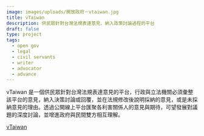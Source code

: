 ```yaml
---
image: images/uploads/開放政府－vtaiwan.jpg
title: vTaiwan
description: 供民眾針對台灣法規表達意見、納入政策討論過程的平台
draft: false
type: project
tags:
  - open gov
  - legal
  - civil servants
  - writer
  - advocator
  - advance
---
```

vTaiwan 是一個供民眾針對台灣法規表達意見的平台，行政與立法機關必須彙整該平台的意見，納入決策討論或回覆，並在法規修改後說明採納的意見，或是未採納意見的理由。透過公開線上平台匯聚各利害關係人的意見與期待，可望發展對議題的深度討論，並增進政府與民間雙方相互理解。

[vTaiwan](https://vtaiwan.tw/)